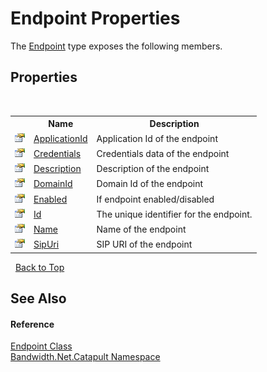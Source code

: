 ﻿# Endpoint Properties
 

The <a href ="T_Bandwidth_Net_Catapult_Endpoint.md">Endpoint</a> type exposes the following members.


## Properties
&nbsp;<table><tr><th></th><th>Name</th><th>Description</th></tr><tr><td>![Public property](media/pubproperty.gif "Public property")</td><td><a href ="P_Bandwidth_Net_Catapult_Endpoint_ApplicationId.md">ApplicationId</a></td><td>
Application Id of the endpoint</td></tr><tr><td>![Public property](media/pubproperty.gif "Public property")</td><td><a href ="P_Bandwidth_Net_Catapult_Endpoint_Credentials.md">Credentials</a></td><td>
Credentials data of the endpoint</td></tr><tr><td>![Public property](media/pubproperty.gif "Public property")</td><td><a href ="P_Bandwidth_Net_Catapult_Endpoint_Description.md">Description</a></td><td>
Description of the endpoint</td></tr><tr><td>![Public property](media/pubproperty.gif "Public property")</td><td><a href ="P_Bandwidth_Net_Catapult_Endpoint_DomainId.md">DomainId</a></td><td>
Domain Id of the endpoint</td></tr><tr><td>![Public property](media/pubproperty.gif "Public property")</td><td><a href ="P_Bandwidth_Net_Catapult_Endpoint_Enabled.md">Enabled</a></td><td>
If endpoint enabled/disabled</td></tr><tr><td>![Public property](media/pubproperty.gif "Public property")</td><td><a href ="P_Bandwidth_Net_Catapult_Endpoint_Id.md">Id</a></td><td>
The unique identifier for the endpoint.</td></tr><tr><td>![Public property](media/pubproperty.gif "Public property")</td><td><a href ="P_Bandwidth_Net_Catapult_Endpoint_Name.md">Name</a></td><td>
Name of the endpoint</td></tr><tr><td>![Public property](media/pubproperty.gif "Public property")</td><td><a href ="P_Bandwidth_Net_Catapult_Endpoint_SipUri.md">SipUri</a></td><td>
SIP URI of the endpoint</td></tr></table>&nbsp;
<a href="#endpoint-properties">Back to Top</a>

## See Also


#### Reference
<a href ="T_Bandwidth_Net_Catapult_Endpoint.md">Endpoint Class</a><br /><a href ="N_Bandwidth_Net_Catapult.md">Bandwidth.Net.Catapult Namespace</a><br />